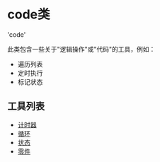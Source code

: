 # code类
'code'

此类包含一些关于"逻辑操作"或"代码"的工具，例如：

- 遍历列表
- 定时执行
- 标记状态

## 工具列表

- [计时器](code类/计时器.md)
- [循环](code类/循环.md)
- [状态](code类/状态.md)
- [零件](code类/零件.md)